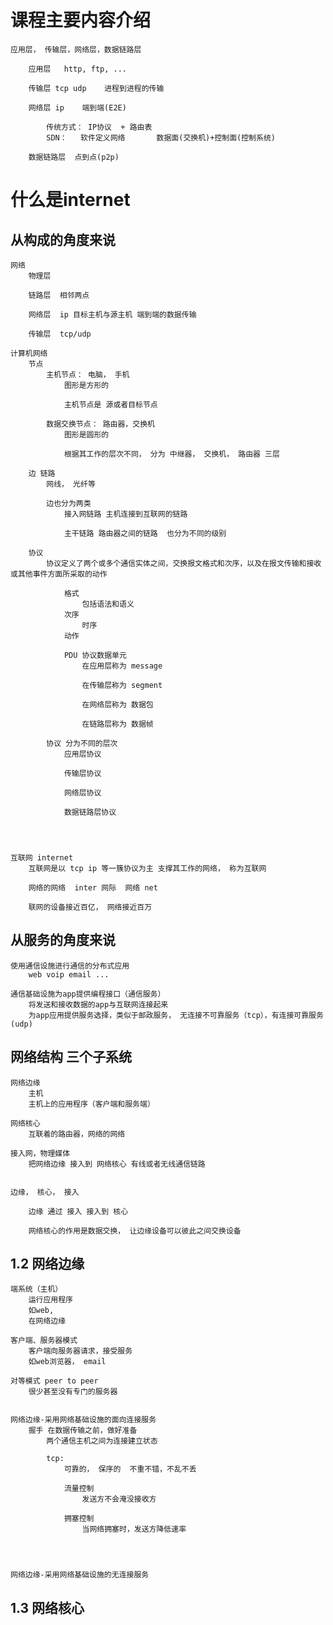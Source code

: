 # 课程主要内容介绍
    应用层， 传输层，网络层，数据链路层

        应用层   http, ftp, ...

        传输层 tcp udp    进程到进程的传输      

        网络层 ip    端到端(E2E)        

            传统方式： IP协议  + 路由表
            SDN：   软件定义网络       数据面(交换机)+控制面(控制系统)

        数据链路层  点到点(p2p)

# 什么是internet
## 从构成的角度来说
    网络
        物理层

        链路层  相邻两点

        网络层  ip 目标主机与源主机 端到端的数据传输

        传输层  tcp/udp 

    计算机网络
        节点
            主机节点： 电脑， 手机
                图形是方形的
                
                主机节点是 源或者目标节点
            
            数据交换节点： 路由器，交换机
                图形是圆形的

                根据其工作的层次不同， 分为 中继器， 交换机， 路由器 三层

        边 链路
            网线， 光纤等

            边也分为两类
                接入网链路 主机连接到互联网的链路

                主干链路 路由器之间的链路  也分为不同的级别

        协议
            协议定义了两个或多个通信实体之间，交换报文格式和次序，以及在报文传输和接收或其他事件方面所采取的动作
            
                格式  
                    包括语法和语义
                次序
                    时序
                动作

                PDU 协议数据单元
                    在应用层称为 message

                    在传输层称为 segment

                    在网络层称为 数据包

                    在链路层称为 数据帧

            协议 分为不同的层次
                应用层协议

                传输层协议

                网络层协议

                数据链路层协议




    互联网 internet
        互联网是以 tcp ip 等一簇协议为主 支撑其工作的网络， 称为互联网

        网络的网络  inter 网际  网络 net

        联网的设备接近百亿， 网络接近百万

## 从服务的角度来说
    使用通信设施进行通信的分布式应用
        web voip email ...

    通信基础设施为app提供编程接口（通信服务）
        将发送和接收数据的app与互联网连接起来
        为app应用提供服务选择，类似于邮政服务， 无连接不可靠服务（tcp），有连接可靠服务(udp)

## 网络结构 三个子系统
    网络边缘
        主机
        主机上的应用程序（客户端和服务端）

    网络核心
        互联着的路由器，网络的网络

    接入网，物理媒体
        把网络边缘 接入到 网络核心 有线或者无线通信链路


    边缘， 核心， 接入

        边缘 通过 接入 接入到 核心

        网络核心的作用是数据交换， 让边缘设备可以彼此之间交换设备

## 1.2 网络边缘
    端系统（主机）
        运行应用程序
        如web, 
        在网络边缘

    客户端、服务器模式
        客户端向服务器请求，接受服务
        如web浏览器， email

    对等模式 peer to peer
        很少甚至没有专门的服务器


    网络边缘-采用网络基础设施的面向连接服务
        握手 在数据传输之前，做好准备
            两个通信主机之间为连接建立状态

            tcp:
                可靠的， 保序的  不重不错，不乱不丢

                流量控制
                    发送方不会淹没接收方

                拥塞控制
                    当网络拥塞时，发送方降低速率


            

    网络边缘-采用网络基础设施的无连接服务



## 1.3 网络核心
















